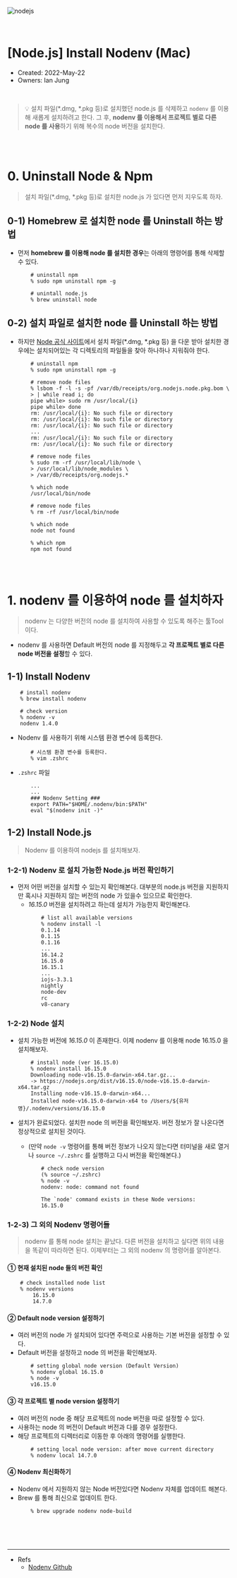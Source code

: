 ![nodejs](../../../../assets/images/common/logo/node.js_logo.png 'nodejs')

<br />

# [Node.js] Install Nodenv (Mac)

- Created: 2022-May-22
- Owners: Ian Jung

<br />

> 💡 설치 파일(*.dmg, *.pkg 등)로 설치했던 node.js 를 삭제하고 `nodenv` 를 이용해 새롭게 설치하려고 한다. 그 후, **nodenv 를 이용해서 프로젝트 별로 다른 node 를 사용**하기 위해 복수의 node 버전을 설치한다.

<br /><br />

# 0. Uninstall Node & Npm
> 설치 파일(*.dmg, *.pkg 등)로 설치한 node.js 가 있다면 먼저 지우도록 하자.

## 0-1) Homebrew 로 설치한 node 를 Uninstall 하는 방법
- 먼저 **homebrew 를 이용해 node 를 설치한 경우**는 아래의 명령어를 통해 삭제할 수 있다.
    ```shell
        # uninstall npm
        % sudo npm uninstall npm -g

        # unintall node.js
        % brew uninstall node
    ```

## 0-2) 설치 파일로 설치한 node 를 Uninstall 하는 방법
- 하지만  [Node 공식 사이트](https://nodejs.org/en/download/)에서 설치 파일(*.dmg, *.pkg 등) 을 다운 받아 설치한 경우에는 설치되어있는 각 디렉토리의 파일들을 찾아 하나하나 지워줘야 한다.
    ```shell
        # uninstall npm
        % sudo npm uninstall npm -g

        # remove node files
        % lsbom -f -l -s -pf /var/db/receipts/org.nodejs.node.pkg.bom \
        > | while read i; do
        pipe while> sudo rm /usr/local/{i}
        pipe while> done
        rm: /usr/local/{i}: No such file or directory
        rm: /usr/local/{i}: No such file or directory
        rm: /usr/local/{i}: No such file or directory
        ...
        rm: /usr/local/{i}: No such file or directory
        rm: /usr/local/{i}: No such file or directory

        # remove node files
        % sudo rm -rf /usr/local/lib/node \
        > /usr/local/lib/node_modules \
        > /var/db/receipts/org.nodejs.*

        % which node
        /usr/local/bin/node

        # remove node files
        % rm -rf /usr/local/bin/node

        % which node
        node not found

        % which npm
        npm not found
    ```

<br /><br />

# 1. nodenv 를 이용하여 node 를 설치하자
> nodenv 는 다양한 버전의 node 를 설치하여 사용할 수 있도록 해주는 툴Tool 이다. 

- nodenv 를 사용하면 Default 버전의 node 를 지정해두고 **각 프로젝트 별로 다른 node 버전을 설정**할 수 있다.

## 1-1) Install Nodenv
```shell
    # install nodenv
    % brew install nodenv

    # check version
    % nodenv -v
    nodenv 1.4.0
```

- Nodenv 를 사용하기 위해 시스템 환경 변수에 등록한다.
    ```shell
        # 시스템 환경 변수를 등록한다.
        % vim .zshrc
    ```

- `.zshrc` 파일
    ```shell
        ...
        ...
        ### Nodenv Setting ###
        export PATH="$HOME/.nodenv/bin:$PATH"
        eval "$(nodenv init -)"
    ```

## 1-2) Install Node.js
> Nodenv 를 이용하여 nodejs 를 설치해보자.

### 1-2-1) Nodenv 로 설치 가능한 Node.js 버전 확인하기
- 먼저 어떤 버전을 설치할 수 있는지 확인해본다. 대부분의 node.js 버전을 지원하지만 혹시나 지원하지 않는 버전의 node 가 있을수 있으므로 확인한다.
  + *16.15.0* 버전을 설치하려고 하는데 설치가 가능한지 확인해본다.
    ```shell
        # list all available versions
        % nodenv install -l
        0.1.14
        0.1.15
        0.1.16
        ...
        16.14.2
        16.15.0
        16.15.1
        ...
        iojs-3.3.1
        nightly
        node-dev
        rc
        v8-canary
    ```

### 1-2-2) Node 설치
- 설치 가능한 버전에 *16.15.0* 이 존재한다. 이제 nodenv 를 이용해 node 16.15.0 을 설치해보자.
    ```shell
        # install node (ver 16.15.0)
        % nodenv install 16.15.0
        Downloading node-v16.15.0-darwin-x64.tar.gz...
        -> https://nodejs.org/dist/v16.15.0/node-v16.15.0-darwin-x64.tar.gz
        Installing node-v16.15.0-darwin-x64...
        Installed node-v16.15.0-darwin-x64 to /Users/${유저명}/.nodenv/versions/16.15.0
    ```

- 설치가 완료되었다. 설치한 node 의 버전을 확인해보자. 버전 정보가 잘 나온다면 정상적으로 설치된 것이다.
  + (만약 `node -v` 명령어를 통해 버전 정보가 나오지 않는다면 터미널을 새로 열거나 `source ~/.zshrc` 를 실행하고 다시 버전을 확인해본다.)
    ```shell
        # check node version
        (% source ~/.zshrc)
        % node -v
        nodenv: node: command not found

        The `node' command exists in these Node versions:
        16.15.0
    ```

### 1-2-3) 그 외의 Nodenv 명령어들
> nodenv 를 통해 node 설치는 끝났다. 다른 버전을 설치하고 싶다면 위의 내용을 똑같이 따라하면 된다. 이제부터는 그 외의 nodenv 의 명령어를 알아본다.

#### ① 현재 설치된 node 들의 버전 확인
```shell
    # check installed node list
    % nodenv versions
        16.15.0
        14.7.0
```
    
#### ② Default node version 설정하기
- 여러 버전의 node 가 설치되어 있다면 주력으로 사용하는 기본 버전을 설정할 수 있다.
- Default 버전을 설정하고 node 의 버전을 확인해보자.
    ```shell
        # setting global node version (Default Version)
        % nodenv global 16.15.0
        % node -v
        v16.15.0
    ```
    
#### ③ 각 프로젝트 별 node version 설정하기
- 여러 버전의 node 중 해당 프로젝트의 node 버전을 따로 설정할 수 있다.
- 사용하는 node 의 버전이 Default 버전과 다를 경우 설정한다.
- 해당 프로젝트의 디렉터리로 이동한 후 아래의 명령어를 실행한다.
    ```shell
        # setting local node version: after move current directory
        % nodenv local 14.7.0
    ```
    
#### ④ Nodenv 최신화하기
- Nodenv 에서 지원하지 않는 Node 버전있다면 Nodenv 자체를 업데이트 해본다.
- Brew 를 통해 최신으로 업데이트 한다.
    ```shell
        % brew upgrade nodenv node-build
    ```

<br /><br /><br />

---
- Refs
    - [Nodenv Github](https://github.com/nodenv/nodenv#readme)